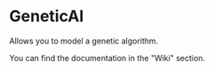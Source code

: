 # GeneticAI
Allows you to model a genetic algorithm.

You can find the documentation in the "Wiki" section.
